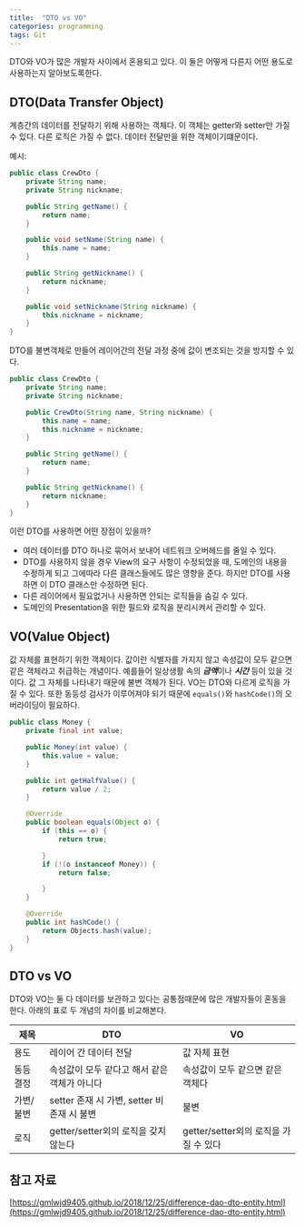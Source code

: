 ```yaml
---
title:  "DTO vs VO"
categories: programming
tags: Git
---
```


DTO와 VO가 많은 개발자 사이에서 혼용되고 있다. 이 둘은 어떻게 다른지 어떤 용도로 사용하는지 알아보도록한다.

## DTO(Data Transfer Object)

계층간의 데이터를 전달하기 위해 사용하는 객체다. 이 객체는 getter와 setter만 가질 수 있다. 다른 로직은 가질 수 없다. 데이터 전달만을 위한 객체이기떄문이다.

예시:

```java
public class CrewDto {
	private String name;
	private String nickname;

	public String getName() {
		return name;
	}

	public void setName(String name) {
		this.name = name;
	}

	public String getNickname() {
		return nickname;
	}

	public void setNickname(String nickname) {
		this.nickname = nickname;
	}
}
```

DTO를 불변객체로 만들어 레이어간의 전달 과정 중에 값이 변조되는 것을 방지할 수 있다.

```java
public class CrewDto {
	private String name;
	private String nickname;

	public CrewDto(String name, String nickname) {
		this.name = name;
		this.nickname = nickname;
	}

	public String getName() {
		return name;
	}

	public String getNickname() {
		return nickname;
	}
}
```

이런 DTO를 사용하면 어떤 장점이 있을까?

- 여러 데이터를 DTO 하나로 묶어서 보내어 네트워크 오버헤드를 줄일 수 있다.
- DTO를 사용하지 않을 경우 View의 요구 사항이 수정되었을 때, 도메인의 내용을 수정하게 되고 그에따라 다른 클래스들에도 많은 영향을 준다. 하지만 DTO를 사용하면 이 DTO 클래스만 수정하면 된다.
- 다른 레이어에서 필요없거나 사용하면 안되는 로직들을 숨길 수 있다.
- 도메인의 Presentation을 위한 필드와 로직을 분리시켜서 관리할 수 있다.

## VO(Value Object)

값 자체를 표현하기 위한 객체이다. 값이란 식별자를 가지지 않고 속성값이 모두 같으면 같은 객체라고 취급하는 개념이다. 예를들어 일상생활 속의 ***금액***이나 ***시간*** 등이 있을 것이다. 값 그 자체를 나타내기 때문에 불변 객체가 된다. VO는 DTO와 다르게 로직을 가질 수 있다. 또한 동등성 검사가 이루어져야 되기 때문에 `equals()`와 `hashCode()`의 오버라이딩이 필요하다.

```java
public class Money {
	private final int value;

	public Money(int value) {
		this.value = value;
	}

	public int getHalfValue() {
		return value / 2;
	}

	@Override
	public boolean equals(Object o) {
		if (this == o) {
			return true;

		}
		if (!(o instanceof Money)) {
			return false;

		}
	}

	@Override
	public int hashCode() {
		return Objects.hash(value);
	}
}
```

## DTO vs VO

DTO와 VO는 둘 다 데이터를 보관하고 있다는 공통점때문에 많은 개발자들이 혼동을 한다. 아래의 표로 두 개념의 차이를 비교해본다.

|제목|DTO|VO|
|---|---|---|
|용도|레이어 간 데이터 전달|값 자체 표현|
|동등 결정|속성값이 모두 같다고 해서 같은 객체가 아니다|속성값이 모두 같으면 같은 객체다|
|가변/불변|setter 존재 시 가변, setter 비 존재 시 불변|불변|
|로직|getter/setter외의 로직을 갖지 않는다|getter/setter외의 로직을 가질 수 있다|


## 참고 자료

[https://gmlwjd9405.github.io/2018/12/25/difference-dao-dto-entity.html](https://gmlwjd9405.github.io/2018/12/25/difference-dao-dto-entity.html)
